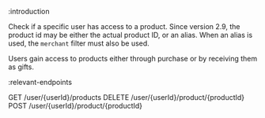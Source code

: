:introduction

Check if a specific user has access to a product. Since version 2.9, the product
id may be either the actual product ID, or an alias. When an alias is used, the
`merchant` filter must also be used.

Users gain access to products either through purchase or by receiving them as
gifts.

:relevant-endpoints

GET /user/{userId}/products
DELETE /user/{userId}/product/{productId}
POST /user/{userId}/product/{productId}
